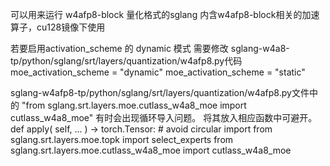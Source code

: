 可以用来运行 w4afp8-block 量化格式的sglang
内含w4afp8-block相关的加速算子，cu128镜像下使用

若要启用activation_scheme 的  dynamic 模式
需要修改 sglang-w4a8-tp/python/sglang/srt/layers/quantization/w4afp8.py代码
moe_activation_scheme = "dynamic"
moe_activation_scheme = "static"


sglang-w4afp8-tp/python/sglang/srt/layers/quantization/w4afp8.py文件中的
"from sglang.srt.layers.moe.cutlass_w4a8_moe import cutlass_w4a8_moe"
有时会出现循环导入问题。
将其放入相应函数中可避开。
    def apply(
        self,
				...
    ) -> torch.Tensor:
        # avoid circular import
        from sglang.srt.layers.moe.topk import select_experts
        from sglang.srt.layers.moe.cutlass_w4a8_moe import cutlass_w4a8_moe  